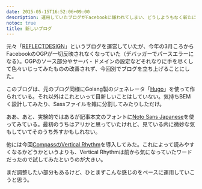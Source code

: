 ```yaml
---
date: 2015-05-15T16:52:06+09:00
description: 運用していたブログがFacebookに嫌われてしまい、どうしようもなく新たにブログを立ち上げたというお話。
notoc: true
title: 新しいブログ
---
```


元々「[REFLECTDESIGN](http://re-dzine.net/)」というブログを運営していたが、今年の3月ころからFacebookのOGPが一切反映されなくなっていた（デバッガーでパースエラーになる）。OGPのソース部分やサーバ・ドメインの設定などそれなりに手を尽くして色々いじってみたものの改善されず、今回別でブログを立ち上げることにした。

このブログは、元のブログ同様にGolang製のジェネレータ「[Hugo](http://gohugo.io/)」を使って作られている。それ以外はこれといって目新しいことはしていない。気持ちBEMく設計してみたり、Sassファイルを雑に分割してみたりしただけ。

ああ、あと、実験的ではあるが記事本文のフォントに[Noto Sans Japanese](https://www.google.com/fonts/earlyaccess)を使ってみている。最初のうちはアリかと思っていたけれど、見ている内に微妙な気もしていてそのうち外すかもしれない。

他には今回[CompassのVertical Rhythm](http://compass-style.org/reference/compass/typography/vertical_rhythm/)を導入してみた。これによって読みやすくなるかどうかというよりも、Vertical Rhythmは前から気になっていたワードだったので試してみたというのが大きい。

まだ調整したい部分もあるけど、ひとまずこんな感じのをベースに運用していこうと思う。
